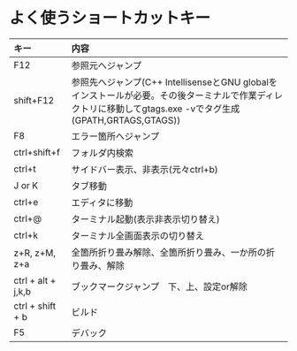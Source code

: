 # よく使うショートカットキー

| キー | 内容 |
|:---|:---|
| F12 | 参照元へジャンプ |
| shift+F12 | 参照先へジャンプ(C++ IntellisenseとGNU globalをインストールが必要。その後ターミナルで作業ディレクトリに移動してgtags.exe -vでタグ生成(GPATH,GRTAGS,GTAGS)) |
| F8 | エラー箇所へジャンプ |
| ctrl+shift+f | フォルダ内検索 |
| ctrl+t | サイドバー表示、非表示(元々ctrl+b) |
| J or K | タブ移動 |
| ctrl+e | エディタに移動 |
| ctrl+@| ターミナル起動(表示非表示切り替え) |
| ctrl+k | ターミナル全画面表示の切り替え |
| z+R, z+M, z+a | 全箇所折り畳み解除、全箇所折り畳み、一か所の折り畳み、解除|
| ctrl + alt + j,k,b | ブックマークジャンプ　下、上、設定or解除 |
| ctrl + shift + b | ビルド |
| F5 | デバック |
